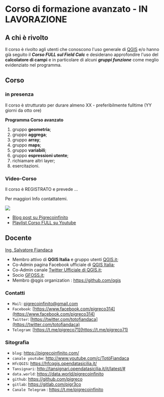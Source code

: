 # Corso di formazione avanzato - IN LAVORAZIONE

## A chi è rivolto

Il corso è rivolto agli utenti che conoscono l'uso generale di [QGIS](https://qgis.org/it/site/) e/o hanno già seguito il _**Corso FULL sul Field Calc**_ e desiderano approfondire l'uso del **calcolatore di campi** e in particolare di alcuni _**gruppi funzione**_ come meglio evidenziato nel programma.

## Corso

### in presenza

Il corso è strutturato per durare almeno XX - preferibilmente fulltime (YY giorni da otto ore)

**Programma Corso avanzato**

1. gruppo **geometria**;
2. gruppo **aggrega**;
3. gruppo **array**;
4. gruppo **maps**;
5. gruppo **variabili**;
6. gruppo **espressioni utente**;
7. richiamare altri layer;
8. esercitazioni.

### Video-Corso 

Il corso è REGISTRATO e prevede ...

Per maggiori Info contattatemi.

[![](https://img.youtube.com/vi/xxxxxxxx/0.jpg)](https://youtu.be/xxxxxxxx "Presentazione Corso FULL")


- [Blog post su Pigrecoinfinito]()
- [Playlist Corso FULL su Youtube]()

## Docente 

[Ing. Salvatore Fiandaca](http://hfcqgis.opendatasicilia.it/it/latest/autore.html)

- Membro attivo di **QGIS Italia** e gruppo utenti [QGIS.it](http://qgis.it/);
- Co-Admin pagina Facebook ufficiale di [QGIS Italia](https://www.facebook.com/qgis.it/);
- Co-Admin canale [Twitter Ufficiale di QGIS.it](https://twitter.com/qgisitalia);
- Socio [GFOSS.it](http://gfoss.it/);
- Membro @qgis organization : <https://github.com/qgis>

### Contatti

- `Mail`: pigrecoinfinito@gmail.com
- `Facebook`: [https://www.facebook.com/pigreco314](https://www.facebook.com/pigreco314)
- `Twitter`: [https://twitter.com/totofiandaca](https://twitter.com/totofiandaca)
- `Telegram`: [https://t.me/pigreco71](https://t.me/pigreco71)

### Sitografia

- `blog`: <https://pigrecoinfinito.com/>
- `canale youtube`: <http://www.youtube.com/c/TotòFiandaca>
- `HfcQGIS`: <https://hfcqgis.opendatasicilia.it/>
- `Tansignari`: <http://tansignari.opendatasicilia.it/it/latest/#>
- `data.world`: <https://data.world/pigrecoinfinito>
- `github`: <https://github.com/pigreco>
- `gitlab`: <https://gitlab.com/pigr3co>
- `Canale Telegram` : <https://t.me/pigrecoinfinito>

